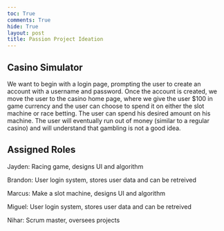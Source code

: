 ```yaml
---
toc: True
comments: True
hide: True
layout: post
title: Passion Project Ideation
---
```


## Casino Simulator

We want to begin with a login page, prompting the user to create an account with a username and password. Once the account is created, we move the user to the casino home page, where we give the user $100 in game currency and the user can choose to spend it on either the slot machine or race betting. The user can spend his desired amount on his machine. The user will eventually run out of money (similar to a regular casino) and will understand that gambling is not a good idea. 

## Assigned Roles

Jayden: Racing game, designs UI and algorithm

Brandon: User login system, stores user data and can be retreived  

Marcus: Make a slot machine, designs UI and algorithm

Miguel: User login system, stores user data and can be retreived

Nihar: Scrum master, oversees projects